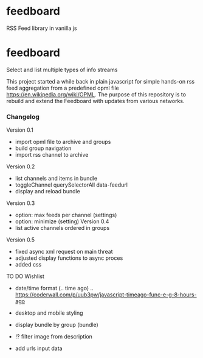 # feedboard
RSS Feed library in vanilla js

# feedboard

  Select and list multiple types of info streams

  This project started a while back in plain javascript for simple hands-on rss feed aggregation from a predefined opml file https://en.wikipedia.org/wiki/OPML.  The purpose of this repository is to rebuild and extend the Feedboard with updates from various networks.


### Changelog

Version 0.1
- import opml file to archive and groups
- build group navigation
- import rss channel to archive

Version 0.2
- list channels and items in bundle
- toggleChannel querySelectorAll data-feedurl
- display and reload bundle

Version 0.3
- option: max feeds per channel (settings)
- option: minimize (setting)
Version 0.4
- list active channels ordered in groups

Version 0.5
- fixed async xml request on main threat
- adjusted display functions to async proces
- added css



TO DO
Wishlist
- date/time format (.. time ago) .. https://coderwall.com/p/uub3pw/javascript-timeago-func-e-g-8-hours-ago
- desktop and mobile styling
- display bundle by group (bundle)
- !? filter image from description

- add urls input data
